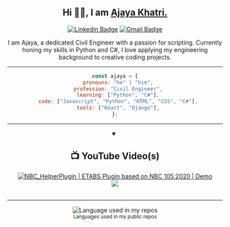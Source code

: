 
<div align="center">

## Hi 👋🏻, I am [Ajaya Khatri. ](https://ajayakhatri.com.np/) 

[![Linkedin Badge](https://img.shields.io/badge/-ajayakhatri-blue?style=flat-square&logo=Linkedin&logoColor=white&link=https://www.linkedin.com/in/ajayakhatri/)](https://www.linkedin.com/in/ajayakhatri/)
[![Gmail Badge](https://img.shields.io/badge/-mrajayakhatri@gmail.com-c14438?style=flat-square&logo=Gmail&logoColor=white&link=mailto:mrajayakhatri@gmail.com)](mailto:mrajayakhatri@gmail.com)
<br/>

<p>I am Ajaya, a dedicated Civil Engineer with a passion for scripting. Currently honing my skills in Python and C#, I love applying my engineering background to creative coding projects.
</p>

------
```javascript
const ajaya = {
  pronouns: "he" | "him",
  profession: "Civil Engineer",
  learning: ["Python", "C#"],
  code: ["Javascript", "Python", "HTML", "CSS", "C#"],
  tools: ["React", "Django"],
};
```
----


<details open>
<summary><h2>📺 YouTube Video(s)</h2></summary>
<!-- BEGIN YOUTUBE-CARDS -->
<a href="https://www.youtube.com/watch?v=fxL4WN_YIY4"><img src="https://ytcards.demolab.com/?id=fxL4WN_YIY4&title=NBC_HelperPlugin+|+ETABS+Plugin+based+on+NBC+105:2020+|+Demo&lang=en&background_color=%230d1117&title_color=%23ffffff&stats_color=%23dedede&max_title_lines=2&width=250&border_radius=5&duration=172" alt="NBC_HelperPlugin | ETABS Plugin based on NBC 105:2020 | Demo
" title="NBC_HelperPlugin | ETABS Plugin based on NBC 105:2020 | Demo
"></a>
<!-- END YOUTUBE-CARDS -->
<br/>
  <a href="https://www.youtube.com/channel/UCHYjmkXfTYPS18B6vOhnTPA?sub_confirmation=1"><img src="https://custom-icon-badges.demolab.com/badge/-Subscribe-red?style=for-the-badge&logo=video&logoColor=white"/></a>
</details>

<br />

---
<img width="" src="https://github-readme-stats.vercel.app/api/top-langs/?username=ajayakhatri&layout=compact&hide_title=1&card_width=300" alt="Language used in my repos" />
<br />
<small>Languages used in my public repos</small>

</div>

